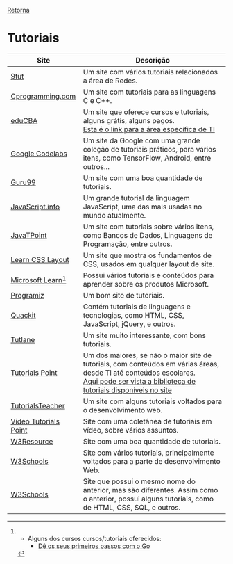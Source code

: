 [Retorna](../README.md)

# Tutoriais

|                              Site                              |                                                                                                                   Descrição                                                                                                                    |
|----------------------------------------------------------------|------------------------------------------------------------------------------------------------------------------------------------------------------------------------------------------------------------------------------------------------|
| [9tut](https://www.9tut.com/)                                  | Um site com vários tutoriais relacionados a área de Redes.                                                                                                                                                                                     |
| [Cprogramming.com](https://www.cprogramming.com/)              | Um site com tutoriais para as linguagens C e C++.                                                                                                                                                                                              |
| [eduCBA](https://www.educba.com/)                              | Um site que oferece cursos e tutoriais, alguns grátis, alguns pagos.<br>[Esta é o link para a área específica de TI](https://www.educba.com/software-development/software-development-tutorials/)                                              |
| [Google Codelabs](https://codelabs.developers.google.com/)     | Um site da Google com uma grande coleção de tutoriais práticos, para vários itens, como TensorFlow, Android, entre outros...                                                                                                                   |
| [Guru99](https://www.guru99.com/)                              | Um site com uma boa quantidade de tutoriais.                                                                                                                                                                                                   |
| [JavaScript.info](https://javascript.info/)                    | Um grande tutorial da linguagem JavaScript, uma das mais usadas no mundo atualmente.                                                                                                                                                           |
| [JavaTPoint](https://www.javatpoint.com/)                      | Um site com tutoriais sobre vários itens, como Bancos de Dados, Linguagens de Programação, entre outros.                                                                                                                                       |
| [Learn CSS Layout](http://learnlayout.com/)                    | Um site que mostra os fundamentos de CSS, usados em qualquer layout de site.                                                                                                                                                                   |
| [Microsoft Learn](https://docs.microsoft.com/en-us/learn/)[^1] | Possui vários tutoriais e conteúdos para aprender sobre os produtos Microsoft.                                                                                                                                                                 |
| [Programiz](https://www.programiz.com/)                        | Um bom site de tutoriais.                                                                                                                                                                                                                      |
| [Quackit](https://www.quackit.com/)                            | Contém tutoriais de linguagens e tecnologias, como HTML, CSS, JavaScript, jQuery, e outros.                                                                                                                                                    |
| [Tutlane](https://www.tutlane.com/tutorials)                   | Um site muito interessante, com bons tutoriais.                                                                                                                                                                                                |
| [Tutorials Point](https://www.tutorialspoint.com/index.htm)    | Um dos maiores, se não o maior site de tutoriais, com conteúdos em várias áreas, desde TI até conteúdos escolares.<br>[Aqui pode ser vista a biblioteca de tutoriais disponíveis no site](https://www.tutorialspoint.com/tutorialslibrary.htm) |
| [TutorialsTeacher](https://www.tutorialsteacher.com/)          | Um site com alguns tutoriais voltados para o desenvolvimento web.                                                                                                                                                                              |
| [Video Tutorials Point](http://videotutorialspoint.com/)       | Site com uma coletânea de tutoriais em vídeo, sobre vários assuntos.                                                                                                                                                                           |
| [W3Resource](https://www.w3resource.com/)                      | Site com uma boa quantidade de tutoriais.                                                                                                                                                                                                      |
| [W3Schools](https://www.w3schools.com/)                        | Site com vários tutoriais, principalmente voltados para a parte de desenvolvimento Web.                                                                                                                                                        |
| [W3Schools](https://w3schools.sinsixx.com/default.asp.htm)     | Site que possui o mesmo nome do anterior, mas são diferentes. Assim como o anterior, possui alguns tutoriais, como de HTML, CSS, SQL, e outros.                                                                                                |

[^1]:
    - Alguns dos cursos cursos/tutoriais oferecidos:
        + [Dê os seus primeiros passos com o Go](https://docs.microsoft.com/pt-br/learn/paths/go-first-steps/)